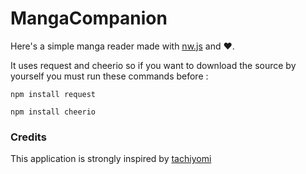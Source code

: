 # MangaCompanion

Here's a simple manga reader made with [nw.js](https://nwjs.io/) and ❤.

It uses request and cheerio so if you want to download the source by yourself you must run these commands before :

`npm install request`

`npm install cheerio`

### Credits

This application is strongly inspired by [tachiyomi](https://github.com/inorichi/tachiyomi)
